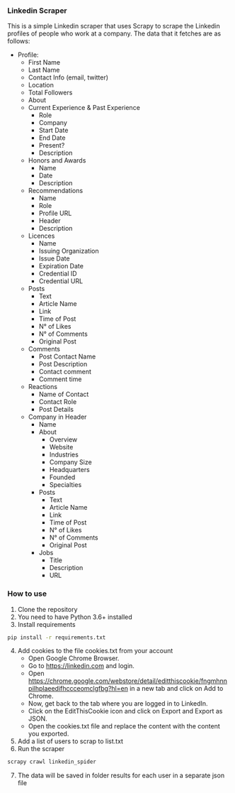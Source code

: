 ### Linkedin Scraper
This is a simple Linkedin scraper that uses Scrapy to scrape the Linkedin profiles of people who work at a company.
The data that it fetches are as follows:
- Profile:
  - First Name
  - Last Name
  - Contact Info (email, twitter)
  - Location
  - Total Followers
  - About
  - Current Experience & Past Experience
    - Role
    - Company
    - Start Date
    - End Date
    - Present?
    - Description
  - Honors and Awards
    - Name
    - Date
    - Description
  - Recommendations
    - Name
    - Role
    - Profile URL
    - Header
    - Description
  - Licences
    - Name
    - Issuing Organization
    - Issue Date
    - Expiration Date
    - Credential ID
    - Credential URL
  - Posts
    - Text
    - Article Name
    - Link
    - Time of Post
    - N° of Likes
    - N° of Comments
    - Original Post
  - Comments
    - Post Contact Name
    - Post Description
    - Contact comment
    - Comment time
  - Reactions
    - Name of Contact
    - Contact Role
    - Post Details
  - Company in Header
    - Name
    - About
      - Overview
      - Website
      - Industries
      - Company Size
      - Headquarters
      - Founded
      - Specialties
    - Posts
      - Text
      - Article Name
      - Link
      - Time of Post
      - N° of Likes
      - N° of Comments
      - Original Post
    - Jobs
      - Title
      - Description
      - URL


### How to use
1. Clone the repository
2. You need to have Python 3.6+ installed
3. Install requirements
```bash
pip install -r requirements.txt
```
4. Add cookies to the file cookies.txt from your account
   * Open Google Chrome Browser.
   * Go to https://linkedin.com and login.
   * Open https://chrome.google.com/webstore/detail/editthiscookie/fngmhnnpilhplaeedifhccceomclgfbg?hl=en in a new tab and click on Add to Chrome.
   * Now, get back to the tab where you are logged in to LinkedIn.
   * Click on the EditThisCookie icon and click on Export and Export as JSON.
   * Open the cookies.txt file and replace the content with the content you exported.
5. Add a list of users to scrap to list.txt
6. Run the scraper
```bash
scrapy crawl linkedin_spider
```
7. The data will be saved in folder results for each user in a separate json file
